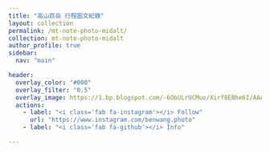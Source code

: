 ```yaml
---
title: "高山百岳 行程圖文紀錄"
layout: collection
permalink: /mt-note-photo-midalt/
collection: mt-note-photo-midalt
author_profile: true
sidebar:
  nav: "main"

header:
  overlay_color: "#000"
  overlay_filter: "0.5"
  overlay_image: https://1.bp.blogspot.com/-6ObULrUCMuo/Xirf8EBhe6I/AAAAAAAA8Ig/9h-_sjEHJRsNPuLP_3Ltxgsf9Rhtf7lqACKgBGAsYHg/s1600/_MG_3538.JPG
  actions:
    - label: "<i class='fab fa-instagram'></i> Follow"
      url: "https://www.instagram.com/benwang.photo"
    - label: "<i class='fab fa-github'></i> Info"

---
```

